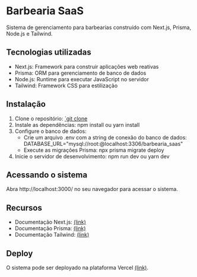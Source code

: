 
# Barbearia SaaS

Sistema de gerenciamento para barbearias construído com Next.js, Prisma, Node.js e Tailwind.

## Tecnologias utilizadas

- Next.js: Framework para construir aplicações web reativas
- Prisma: ORM para gerenciamento de banco de dados
- Node.js: Runtime para executar JavaScript no servidor
- Tailwind: Framework CSS para estilização

## Instalação

1. Clone o repositório: [`git clone](https://github.com/matheusnascimentosilva/barbershop_saas.git)
2. Instale as dependências: npm install ou yarn install
3. Configure o banco de dados:
    - Crie um arquivo .env com a string de conexão do banco de dados: DATABASE_URL="mysql://root:@localhost:3306/barbearia_saas"
    - Execute as migrações Prisma: npx prisma migrate deploy
4. Inicie o servidor de desenvolvimento: npm run dev ou yarn dev

## Acessando o sistema

Abra http://localhost:3000/ no seu navegador para acessar o sistema.

## Recursos

- Documentação Next.js: [(link)](https://nextjs.org/docs)
- Documentação Prisma: [(link)](https://www.prisma.io/docs)
- Documentação Tailwind: [(link)](https://v2.tailwindcss.com/docs)

## Deploy

O sistema pode ser deployado na plataforma Vercel [(link)](https://vercel.com/).
